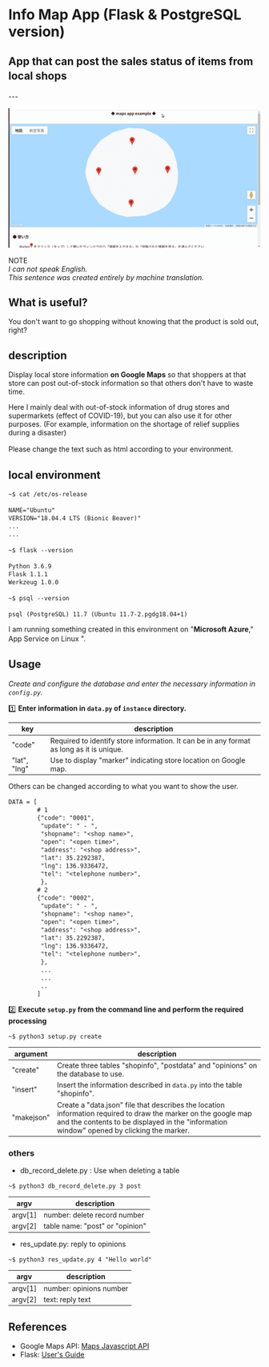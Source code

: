 # Info Map App (Flask & PostgreSQL version)  
## App that can post the sales status of items from local shops　　

---　　


![Image](mapsapp.gif)  

NOTE   
_I can not speak English.  
This sentence was created entirely by machine translation._  


## What is useful?  

You don't want to go shopping without knowing that the product is sold out, right?

## description  

Display local store information **on Google Maps** so that shoppers at that store can post out-of-stock information so that others don't have to waste time.

Here I mainly deal with out-of-stock information of drug stores and supermarkets (effect of COVID-19), but you can also use it for other purposes. (For example, information on the shortage of relief supplies during a disaster)  

Please change the text such as html according to your environment.　　

## local environment  
```  
~$ cat /etc/os-release

NAME="Ubuntu"
VERSION="18.04.4 LTS (Bionic Beaver)"
...
...

~$ flask --version  

Python 3.6.9
Flask 1.1.1
Werkzeug 1.0.0

~$ psql --version

psql (PostgreSQL) 11.7 (Ubuntu 11.7-2.pgdg18.04+1)
```  

I am running something created in this environment on "**Microsoft Azure**," App Service on Linux ". 　

## Usage  

_Create and configure the database and enter the necessary information in `config.py`._

:one: **Enter information in `data.py` of `instance` directory.**

| key | description |
| --- | --- |
|"code" | Required to identify store information. It can be in any format as long as it is unique. |
| "lat", "lng" | Use to display "marker" indicating store location on Google map. |  

Others can be changed according to what you want to show the user.  


```
DATA = [
        # 1
        {"code": "0001",
         "update": " - ",
         "shopname": "<shop name>",
         "open": "<open time>",
         "address": "<shop address>",
         "lat": 35.2292387,
         "lng": 136.9336472,
         "tel": "<telephone number>",
         },
        # 2
        {"code": "0002",
         "update": " - ",
         "shopname": "<shop name>",
         "open": "<open time>",
         "address": "<shop address>",
         "lat": 35.2292387,
         "lng": 136.9336472,
         "tel": "<telephone number>",
         },
         ...
         ...
         ..
        ]

```

:two: **Execute `setup.py` from the command line and perform the required processing**  

```
~$ python3 setup.py create
```  

| argument | description|
| --- | --- |
| "create" | Create three tables "shopinfo", "postdata" and "opinions" on the database to use.|
| "insert" | Insert the information described in `data.py` into the table "shopinfo".　|
| "makejson" | Create a "data.json" file that describes the location information required to draw the marker on the google map and the contents to be displayed in the "information window" opened by clicking the marker.|

### others  
- db_record_delete.py : Use when deleting a table  

```
~$ python3 db_record_delete.py 3 post
```  

| argv | description |
| --- |---|
| argv[1] | number: delete record number |
| argv[2] | table name: "post" or "opinion" |  

- res_update.py: reply to opinions

```
~$ python3 res_update.py 4 "Hello world"
```  

| argv | description |
| --- |---|
| argv[1] | number: opinions number |
| argv[2] | text: reply text |  


## References

- Google Maps API: [Maps Javascript API](https://developers.google.com/maps/documentation/javascript/tutorial?hl=ja)
- Flask: [User's Guide](https://flask.palletsprojects.com/en/1.1.x/)
